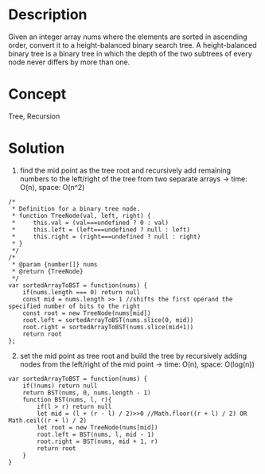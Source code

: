# Description
Given an integer array nums where the elements are sorted in ascending order, convert it to a height-balanced binary search tree. A height-balanced binary tree is a binary tree in which the depth of the two subtrees of every node never differs by more than one.
# Concept
Tree, Recursion
# Solution
1. find the mid point as the tree root and recursively add remaining numbers to the left/right of the tree from two separate arrays -> time: O(n), space: O(n^2)
```
/*
 * Definition for a binary tree node.
 * function TreeNode(val, left, right) {
 *     this.val = (val===undefined ? 0 : val)
 *     this.left = (left===undefined ? null : left)
 *     this.right = (right===undefined ? null : right)
 * }
 */
/*
 * @param {number[]} nums
 * @return {TreeNode}
 */
var sortedArrayToBST = function(nums) {
    if(nums.length === 0) return null
    const mid = nums.length >> 1 //shifts the first operand the specified number of bits to the right
    const root = new TreeNode(nums[mid])
    root.left = sortedArrayToBST(nums.slice(0, mid))
    root.right = sortedArrayToBST(nums.slice(mid+1))
    return root
};
```
2. set the mid point as tree root and build the tree by recursively adding nodes from the left/right of the mid point -> time: O(n), space: O(log(n))
```
var sortedArrayToBST = function(nums) {
    if(!nums) return null
    return BST(nums, 0, nums.length - 1)
    function BST(nums, l, r){
        if(l > r) return null
        let mid = (l + (r - l) / 2)>>0 //Math.floor((r + l) / 2) OR Math.ceil((r + l) / 2)
        let root = new TreeNode(nums[mid])
        root.left = BST(nums, l, mid - 1)
        root.right = BST(nums, mid + 1, r)
        return root
    }
}
```
